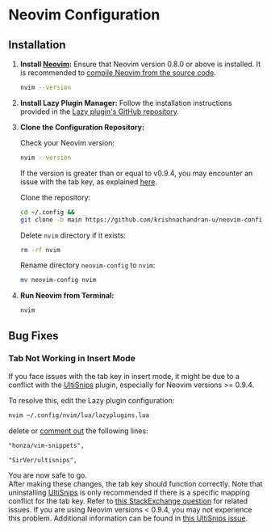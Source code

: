 # Neovim Configuration

## Installation

1. **Install [Neovim](https://github.com/neovim/neovim):** Ensure that Neovim version 0.8.0 or above is installed. It is recommended to [compile Neovim from the source code](https://github.com/neovim/neovim?tab=readme-ov-file#install-from-source).

    ```bash
    nvim --version
    ```

2. **Install Lazy Plugin Manager:** Follow the installation instructions provided in the [Lazy plugin's GitHub repository](https://github.com/folke/lazy.nvim).

3. **Clone the Configuration Repository:**

    Check your Neovim version:

    ```bash
    nvim --version
    ```

    If the version is greater than or equal to v0.9.4, you may encounter an issue with the tab key, as explained [here](#tab-not-working-in-insert-mode).

    Clone the repository:

    ```bash
    cd ~/.config &&
    git clone -b main https://github.com/krishnachandran-u/neovim-config.git 
    ```
    Delete `nvim` directory if it exists:

    ```bash
    rm -rf nvim
    ```
    Rename directory `neovim-config` to `nvim`:
    ```bash
    mv neovim-config nvim
    ```

4. **Run Neovim from Terminal:**

    ```bash
    nvim
    ```

## Bug Fixes

### Tab Not Working in Insert Mode

If you face issues with the tab key in insert mode, it might be due to a conflict with the [UltiSnips](https://github.com/SirVer/ultisnips) plugin, especially for Neovim versions >= 0.9.4.

To resolve this, edit the Lazy plugin configuration:

```bash
nvim ~/.config/nvim/lua/lazyplugins.lua 
```
delete or [comment out](https://www.codecademy.com/resources/docs/lua/comments) the following lines:


```markdown
"honza/vim-snippets",
```
```markdown
"SirVer/ultisnips",
```

You are now safe to go. <br>
After making these changes, the tab key should function correctly. Note that uninstalling [UltiSnips](https://github.com/SirVer/ultisnips) is only recommended if there is a specific mapping conflict for the tab key. Refer to [this StackExchange question](https://vi.stackexchange.com/questions/30807/cant-use-tab-in-insert-mode) for related issues. If you are using Neovim versions < 0.9.4, you may not experience this problem. Additional information can be found in [this UltiSnips issue](https://github.com/SirVer/ultisnips/issues/1022).
